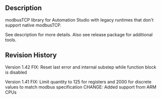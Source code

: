 ## Description
modbusTCP library for Automation Studio with legacy runtimes that don't support native modbusTCP.

See description for more details. Also see release package for additional tools.

## Revision History

Version 1.42
FIX: Reset last error and internal substep while function block is disabled

Version 1.41
FIX: Limit quantity to 125 for registers and 2000 for discrete values to match modbus specification
CHANGE: Added support from ARM CPUs

